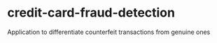 # credit-card-fraud-detection
Application to differentiate counterfeit transactions from genuine ones

